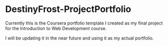 # DestinyFrost-ProjectPortfolio

Currently this is the Coursera portfolio template I created as my final project for the Introduction to Web Development course. 

I will be updating it in the near future and using it as my actual portfolio. 
